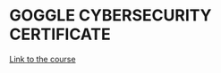 # GOGGLE CYBERSECURITY CERTIFICATE
[Link to the course](https://www.coursera.org/google-certificates/cybersecurity-certificate?irclickid=VoIQ7KzYYxyPW0GWfOw0ex0CUkF3m1UtEx1Zyg0&irgwc=1#testimonials)